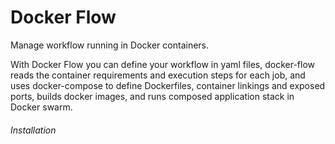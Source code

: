 # Docker Flow
Manage workflow running in Docker containers. 

With Docker Flow you can define your workflow in yaml files, docker-flow reads the container requirements and execution steps for each job, and uses docker-compose to define Dockerfiles, container linkings and exposed ports, builds docker images, and runs composed application stack in Docker swarm. 

###### Installation



